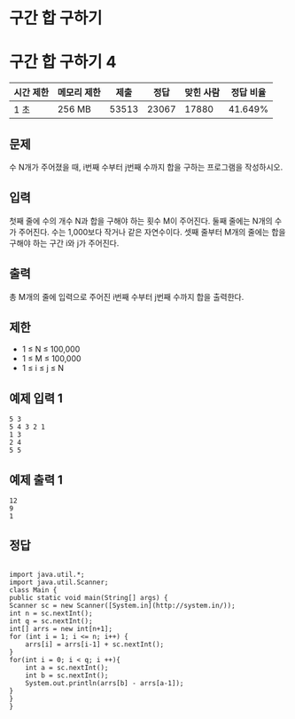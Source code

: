 # 구간 합 구하기

# 구간 합 구하기 4

| 시간 제한 | 메모리 제한 | 제출 | 정답 | 맞힌 사람 | 정답 비율 |
| --- | --- | --- | --- | --- | --- |
| 1 초 | 256 MB | 53513 | 23067 | 17880 | 41.649% |

## 문제

수 N개가 주어졌을 때, i번째 수부터 j번째 수까지 합을 구하는 프로그램을 작성하시오.

## 입력

첫째 줄에 수의 개수 N과 합을 구해야 하는 횟수 M이 주어진다. 둘째 줄에는 N개의 수가 주어진다. 수는 1,000보다 작거나 같은 자연수이다. 셋째 줄부터 M개의 줄에는 합을 구해야 하는 구간 i와 j가 주어진다.

## 출력

총 M개의 줄에 입력으로 주어진 i번째 수부터 j번째 수까지 합을 출력한다.

## 제한

- 1 ≤ N ≤ 100,000
- 1 ≤ M ≤ 100,000
- 1 ≤ i ≤ j ≤ N

## 예제 입력 1

```
5 3
5 4 3 2 1
1 3
2 4
5 5

```

## 예제 출력 1

```
12
9
1

```

## 정답

```

import java.util.*;
import java.util.Scanner;
class Main {
public static void main(String[] args) {
Scanner sc = new Scanner([System.in](http://system.in/));
int n = sc.nextInt();
int q = sc.nextInt();
int[] arrs = new int[n+1];
for (int i = 1; i <= n; i++) {
	arrs[i] = arrs[i-1] + sc.nextInt();
}
for(int i = 0; i < q; i ++){
	int a = sc.nextInt();
	int b = sc.nextInt();
	System.out.println(arrs[b] - arrs[a-1]);
}
}
}

```